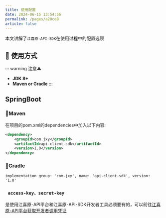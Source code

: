 ```yaml
---
title: 使用配置
date: 2024-06-15 13:54:56
permalink: /pages/a20ce8
article: false
---
```


本文讲解了`江喜原-API-SDK`在使用过程中的配置选项

## 🚀 使用方式

::: warning 注意⚠️
- **JDK 8+**
- **Maven or Gradle**
  :::

## SpringBoot

### 🍊Maven
在项目的pom.xml的dependencies中加入以下内容:
```xml
<dependency>
    <groupId>com.jxy</groupId>
    <artifactId>api-client-sdk</artifactId>
    <version>1.0</version>
</dependency>
```
### 🍐Gradle
```
implementation group: 'com.jxy', name: 'api-client-sdk', version: '1.0'
```

### ` access-key、secret-key`
是使用江喜原-API平台和江喜原-API-SDK开发者工具必须要有的，可以前往[江喜原-API平台获取开发者调用凭证](https://api.wangkeyao.com/account/center)